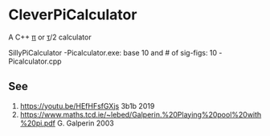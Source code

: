 # CleverPiCalculator
A C++ [π](https://en.wikipedia.org/wiki/Pi) or [τ](https://en.wikipedia.org/wiki/Turn_(angle)#Tau_proposals)/2 calculator

SillyPiCalculator
 -Picalculator.exe: base 10 and # of sig-figs: 10
 -Picalculator.cpp

## See
1. https://youtu.be/HEfHFsfGXjs 3b1b 2019
2. https://www.maths.tcd.ie/~lebed/Galperin.%20Playing%20pool%20with%20pi.pdf G. Galperin 2003
